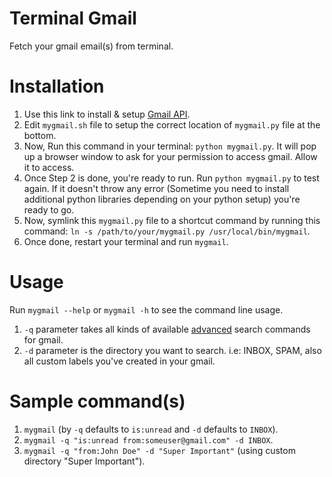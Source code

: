 # Terminal Gmail
Fetch your gmail email(s) from terminal.

# Installation
1. Use this link to install & setup <a target="_blank"  href='https://developers.google.com/gmail/api/quickstart/python#step_2_install_the_google_client_library'>Gmail API</a>.
2. Edit `mygmail.sh` file to setup the correct location of `mygmail.py` file at the bottom.
3. Now, Run this command in your terminal: `python mygmail.py`. It will pop up a browser window to ask for your permission to access gmail. Allow it to access.
4. Once Step 2 is done, you're ready to run. Run `python mygmail.py` to test again. If it doesn't throw any error (Sometime you need to install additional python libraries depending on your python setup) you're ready to go.
5. Now, symlink this `mygmail.py` file to a shortcut command by running this command: `ln -s /path/to/your/mygmail.py /usr/local/bin/mygmail`.
6. Once done, restart your terminal and run `mygmail`.

# Usage
Run `mygmail --help` or `mygmail -h` to see the command line usage.

1. `-q` parameter takes all kinds of available <a target="_blank" href="https://support.google.com/mail/answer/7190?hl=en">advanced</a> search commands for gmail.
2. `-d` parameter is the directory you want to search. i.e: INBOX, SPAM, also all custom labels you've created in your gmail.

# Sample command(s)
1. `mygmail` (by `-q` defaults to `is:unread` and `-d` defaults to `INBOX`).
2. `mygmail -q "is:unread from:someuser@gmail.com" -d INBOX`.
3. `mygmail -q "from:John Doe" -d "Super Important"` (using custom directory "Super Important").

